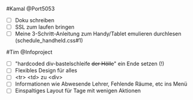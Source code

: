 #Kamal
@Port5053
- [ ] Doku schreiben
- [ ] SSL zum laufen bringen
- [ ] Meine 3-Schritt-Anleitung zum Handy/Tablet emulieren durchlesen (schedule_handheld.css#1)

#Tim
@Infoproject
 - [ ] "hardcoded div-bastelschleife ~~der Hölle~~" ein Ende setzen (!)
 - [ ] Flexibles Design für alles
 - [ ] &lt;tr&gt; &lt;td&gt; zu &lt;div&gt;
 - [ ] Informationen wie Abwesende Lehrer, Fehlende Räume, etc ins Menü
 - [ ] Einspaltiges Layout für Tage mit wenigen Aktionen
